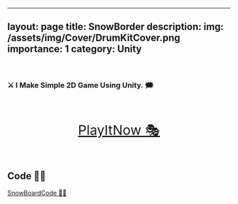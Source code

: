 
---
layout: page
title: SnowBorder
description: 
img: /assets/img/Cover/DrumKitCover.png
importance: 1
category: Unity
---
<br>

### ⚔ I Make Simple 2D Game Using Unity. 🗯
<br>
<br>
<p align="center">
  <a style="font-size:30px"  href="https://awwais.me/SnowBorder">
                                                                        PlayItNow 🎭</a>

</p>
<br>

## Code 👨‍💻

[SnowBoardCode 🙆‍♀️](https://github.com/awwais/SnowBorder)
